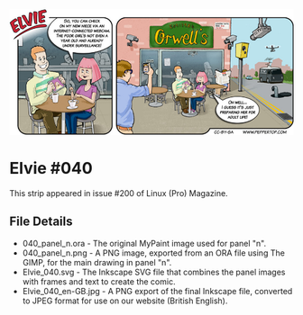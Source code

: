 ![Elvie comic strip #040](Elvie_040_en-GB.jpg)

Elvie #040
==========
This strip appeared in issue #200 of Linux (Pro) Magazine.


File Details
------------
* 040_panel_n.ora     - The original MyPaint image used for panel "n".
* 040_panel_n.png     - A PNG image, exported from an ORA file using The GIMP, for the main drawing in panel "n".
* Elvie_040.svg       - The Inkscape SVG file that combines the panel images with frames and text to create the comic.
* Elvie_040_en-GB.jpg - A PNG export of the final Inkscape file, converted to JPEG format for use on our website (British English).

